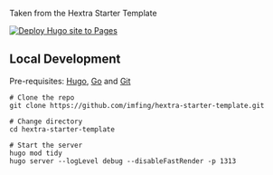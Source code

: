Taken from the Hextra Starter Template

[![Deploy Hugo site to Pages](https://github.com/hedche/devops-cheatsheet/actions/workflows/pages.yaml/badge.svg)](https://github.com/hedche/devops-cheatsheet/actions/workflows/pages.yaml)

## Local Development

Pre-requisites: [Hugo](https://gohugo.io/getting-started/installing/), [Go](https://golang.org/doc/install) and [Git](https://git-scm.com)

```shell
# Clone the repo
git clone https://github.com/imfing/hextra-starter-template.git

# Change directory
cd hextra-starter-template

# Start the server
hugo mod tidy
hugo server --logLevel debug --disableFastRender -p 1313
```
